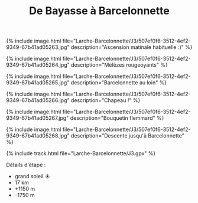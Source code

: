 ﻿---
title: "De Bayasse à Barcelonnette"
permalink: /Larche-Barcelonnette/J3/
sidebar:
  nav: "larche_barcelonnette"
enable_tracks: true
---

{% include image.html file="Larche-Barcelonnette/J3/507ef0f6-3512-4ef2-9349-67b41ad05263.jpg" description="Ascension matinale habituelle :)" %}

{% include image.html file="Larche-Barcelonnette/J3/507ef0f6-3512-4ef2-9349-67b41ad05264.jpg" description="Mélèzes rougeoyants" %}

{% include image.html file="Larche-Barcelonnette/J3/507ef0f6-3512-4ef2-9349-67b41ad05265.jpg" description="Barcelonnette au loin" %}

{% include image.html file="Larche-Barcelonnette/J3/507ef0f6-3512-4ef2-9349-67b41ad05266.jpg" description="Chapeau !" %}

{% include image.html file="Larche-Barcelonnette/J3/507ef0f6-3512-4ef2-9349-67b41ad05267.jpg" description="Bouquetin flemmard" %}

{% include image.html file="Larche-Barcelonnette/J3/507ef0f6-3512-4ef2-9349-67b41ad05268.jpg" description="Descente jusqu'à Barcelonnette" %}

{% include track.html file="Larche-Barcelonnette/J3.gpx" %}

Détails d'étape :
* grand soleil :sunny:
* 17 km
* +1150 m
* -1750 m
